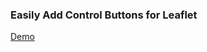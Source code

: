 ### Easily Add Control Buttons for Leaflet

[Demo][]

[Demo]:http://cliffcloud.github.io/Leaflet.EasyButton/
